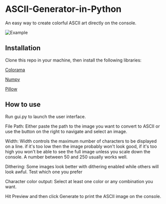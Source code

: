 # ASCII-Generator-in-Python
An easy way to create colorful ASCII art directly on the console.

![Example](https://i.imgur.com/pgV5vLr.png)

## Installation
Clone this repo in your machine, then install the following libraries:

[Colorama](https://pypi.org/project/colorama/)

[Numpy](https://pypi.org/project/numpy/)

[Pillow](https://pypi.org/project/Pillow/)

## How to use
Run gui.py to launch the user interface.

File Path: Either paste the path to the image you want to convert to ASCII or use the button on the right to navigate and select an image.

Width: Width controls the maximum number of characters to be displayed on a line. if it's too low then the image probably won't look good, if it's too high you won't be able to see the full image unless you scale down the console. A number between 50 and 250 usually works well.

Dithering: Some images look better with dithering enabled while others will look awful. Test which one you prefer

Character color output: Select at least one color or any combination you want.

Hit Preview and then click Generate to print the ASCII image on the console.
